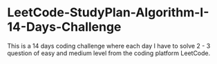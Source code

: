# LeetCode-StudyPlan-Algorithm-I-14-Days-Challenge
This is a 14 days coding challenge where each day I have to solve 2 - 3 question of easy and medium level from the coding platform LeetCode.
